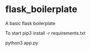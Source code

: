 # flask_boilerplate

A basic flask boilerplate 

To start pip3 install -r requirements.txt

python3 app.py
